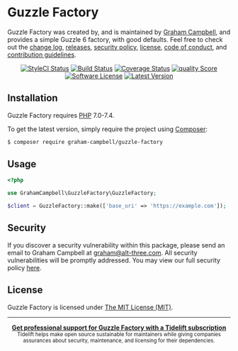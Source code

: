 Guzzle Factory
==================

Guzzle Factory was created by, and is maintained by [Graham Campbell](https://github.com/GrahamCampbell), and provides a simple Guzzle 6 factory, with good defaults. Feel free to check out the [change log](CHANGELOG.md), [releases](https://github.com/GrahamCampbell/Guzzle-Factory/releases), [security policy](https://github.com/GrahamCampbell/Guzzle-Factory/security/policy), [license](LICENSE), [code of conduct](.github/CODE_OF_CONDUCT.md), and [contribution guidelines](.github/CONTRIBUTING.md).

<p align="center">
<a href="https://styleci.io/repos/88412277"><img src="https://styleci.io/repos/88412277/shield" alt="StyleCI Status"></img></a>
<a href="https://travis-ci.org/GrahamCampbell/Guzzle-Factory"><img src="https://img.shields.io/travis/GrahamCampbell/Guzzle-Factory/master.svg?style=flat-square" alt="Build Status"></img></a>
<a href="https://scrutinizer-ci.com/g/GrahamCampbell/Guzzle-Factory/code-structure"><img src="https://img.shields.io/scrutinizer/coverage/g/GrahamCampbell/Guzzle-Factory.svg?style=flat-square" alt="Coverage Status"></img></a>
<a href="https://scrutinizer-ci.com/g/GrahamCampbell/Guzzle-Factory"><img src="https://img.shields.io/scrutinizer/g/GrahamCampbell/Guzzle-Factory.svg?style=flat-square" alt="quality Score"></img></a>
<a href="LICENSE"><img src="https://img.shields.io/badge/license-MIT-brightgreen.svg?style=flat-square" alt="Software License"></img></a>
<a href="https://github.com/GrahamCampbell/Guzzle-Factory/releases"><img src="https://img.shields.io/github/release/GrahamCampbell/Guzzle-Factory.svg?style=flat-square" alt="Latest Version"></img></a>
</p>


## Installation

Guzzle Factory requires [PHP](https://php.net) 7.0-7.4.

To get the latest version, simply require the project using [Composer](https://getcomposer.org):

```bash
$ composer require graham-campbell/guzzle-factory
```


## Usage

```php
<?php

use GrahamCampbell\GuzzleFactory\GuzzleFactory;

$client = GuzzleFactory::make(['base_uri' => 'https://example.com']);
```


## Security

If you discover a security vulnerability within this package, please send an email to Graham Campbell at graham@alt-three.com. All security vulnerabilities will be promptly addressed. You may view our full security policy [here](https://github.com/GrahamCampbell/Guzzle-Factory/security/policy).


## License

Guzzle Factory is licensed under [The MIT License (MIT)](LICENSE).


---

<div align="center">
	<b>
		<a href="https://tidelift.com/subscription/pkg/packagist-graham-campbell-guzzle-factory?utm_source=packagist-graham-campbell-guzzle-factory&utm_medium=referral&utm_campaign=readme">Get professional support for Guzzle Factory with a Tidelift subscription</a>
	</b>
	<br>
	<sub>
		Tidelift helps make open source sustainable for maintainers while giving companies<br>assurances about security, maintenance, and licensing for their dependencies.
	</sub>
</div>
